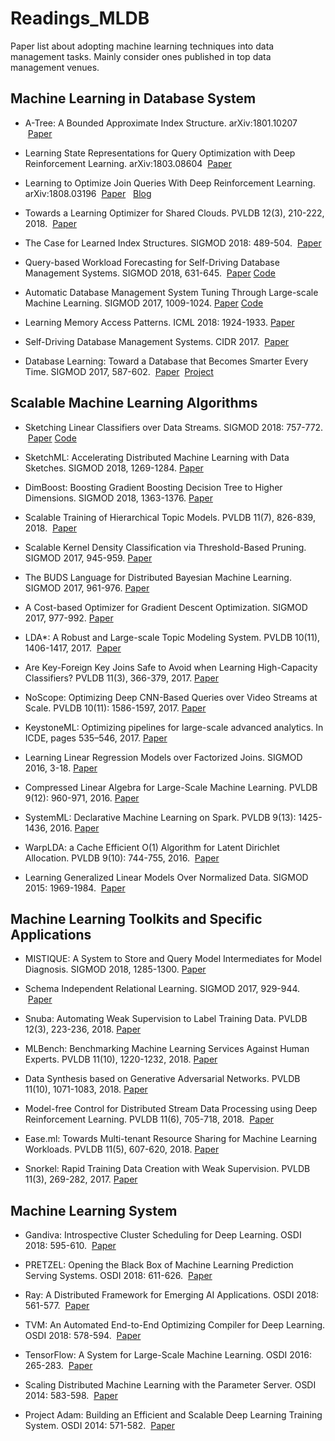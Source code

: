 # Readings_MLDB
Paper list about adopting machine learning techniques into data management tasks. Mainly consider ones published in top data management venues.

## <a name='ml-in-db'> Machine Learning in Database System
* A-Tree: A Bounded Approximate Index Structure. 	arXiv:1801.10207  &nbsp;[Paper](https://arxiv.org/abs/1801.10207)
  
* Learning State Representations for Query Optimization with Deep Reinforcement Learning. arXiv:1803.08604  &nbsp;[Paper](https://arxiv.org/abs/1803.08604) 

* Learning to Optimize Join Queries With Deep Reinforcement Learning. arXiv:1808.03196 &nbsp;[Paper](https://arxiv.org/abs/1808.03196) &nbsp; [Blog](https://rise.cs.berkeley.edu/blog/sql-query-optimization-meets-deep-reinforcement-learning/)

* Towards a Learning Optimizer for Shared Clouds. PVLDB 12(3), 210-222, 2018. &nbsp;[Paper](http://www.vldb.org/pvldb/vol12/p210-wu.pdf)
* The Case for Learned Index Structures. SIGMOD 2018: 489-504. &nbsp;[Paper](https://dl.acm.org/citation.cfm?doid=3183713.3196909)
  
* Query-based Workload Forecasting for Self-Driving Database Management Systems. SIGMOD 2018, 631-645. &nbsp;[Paper](https://dl.acm.org/citation.cfm?doid=3183713.3196908)&nbsp;[Code](https://github.com/malin1993ml/QueryBot5000)

* Automatic Database Management System Tuning Through Large-scale Machine Learning. SIGMOD 2017, 1009-1024.&nbsp;[Paper](https://dl.acm.org/citation.cfm?doid=3035918.3064029)&nbsp;[Code](https://github.com/cmu-db/ottertune)

* Learning Memory Access Patterns. ICML 2018: 1924-1933.&nbsp;[Paper](http://proceedings.mlr.press/v80/hashemi18a.html)

* Self-Driving Database Management Systems. CIDR 2017. &nbsp;[Paper](http://cidrdb.org/cidr2017/papers/p42-pavlo-cidr17.pdf)

* Database Learning: Toward a Database that Becomes Smarter Every Time. SIGMOD 2017, 587-602. &nbsp;[Paper](https://dl.acm.org/citation.cfm?doid=3035918.3064013) &nbsp;[Project](http://verdictdb.org/)


## <a name='scale-ml'> Scalable Machine Learning Algorithms  
* Sketching Linear Classifiers over Data Streams. SIGMOD 2018: 757-772.  &nbsp;[Paper](https://dl.acm.org/citation.cfm?doid=3183713.3196930)&nbsp;[Code](https://github.com/stanford-futuredata/wmsketch)
  
* SketchML: Accelerating Distributed Machine Learning with Data Sketches. SIGMOD 2018, 1269-1284.&nbsp;[Paper](https://dl.acm.org/citation.cfm?doid=3183713.3196894)

* DimBoost: Boosting Gradient Boosting Decision Tree to Higher Dimensions. SIGMOD 2018, 1363-1376.&nbsp;[Paper](https://dl.acm.org/citation.cfm?doid=3183713.3196892)

* Scalable Training of Hierarchical Topic Models. PVLDB 11(7), 826-839, 2018. &nbsp;[Paper](http://www.vldb.org/pvldb/vol11/p826-chen.pdf)

* Scalable Kernel Density Classification via Threshold-Based Pruning. SIGMOD 2017, 945-959.&nbsp;[Paper](https://dl.acm.org/citation.cfm?doid=3035918.3064035)

* The BUDS Language for Distributed Bayesian Machine Learning. SIGMOD 2017, 961-976.&nbsp;[Paper](https://dl.acm.org/citation.cfm?doid=3035918.3035937)

* A Cost-based Optimizer for Gradient Descent Optimization. SIGMOD 2017, 977-992.&nbsp;[Paper](https://dl.acm.org/citation.cfm?doid=3035918.3064042)

* LDA*: A Robust and Large-scale Topic Modeling System. PVLDB 10(11), 1406-1417, 2017. &nbsp;[Paper](http://www.vldb.org/pvldb/vol10/p1406-yu.pdf)

* Are Key-Foreign Key Joins Safe to Avoid when Learning High-Capacity Classifiers? PVLDB 11(3), 366-379, 2017.&nbsp;[Paper](http://www.vldb.org/pvldb/vol11/p366-shah.pdf)

* NoScope: Optimizing Deep CNN-Based Queries over Video Streams at Scale. PVLDB 10(11): 1586-1597, 2017.&nbsp;[Paper](http://www.vldb.org/pvldb/vol10/p1586-kang.pdf)

* KeystoneML: Optimizing pipelines for large-scale advanced analytics. In ICDE, pages 535–546, 2017.&nbsp;[Paper](https://ieeexplore.ieee.org/document/7930005)

* Learning Linear Regression Models over Factorized Joins. SIGMOD 2016, 3-18.&nbsp;[Paper](https://dl.acm.org/citation.cfm?doid=2882903.2882939)

* Compressed Linear Algebra for Large-Scale Machine Learning. PVLDB 9(12): 960-971, 2016.&nbsp;[Paper](http://www.vldb.org/pvldb/vol9/p960-elgohary.pdf)

* SystemML: Declarative Machine Learning on Spark. PVLDB 9(13): 1425-1436, 2016.&nbsp;[Paper](http://www.vldb.org/pvldb/vol9/p1425-boehm.pdf)

* WarpLDA: a Cache Efficient O(1) Algorithm for Latent Dirichlet Allocation. PVLDB 9(10): 744-755, 2016. &nbsp;[Paper](http://www.vldb.org/pvldb/vol9/p744-chen.pdf)

* Learning Generalized Linear Models Over Normalized Data. SIGMOD 2015: 1969-1984. &nbsp;[Paper](https://dl.acm.org/citation.cfm?doid=2723372.2723713)

  
## <a name='ml-app'> Machine Learning Toolkits and Specific Applications
* MISTIQUE: A System to Store and Query Model Intermediates for Model Diagnosis. SIGMOD 2018, 1285-1300.&nbsp;[Paper](https://dl.acm.org/citation.cfm?doid=3183713.3196934)

* Schema Independent Relational Learning. SIGMOD 2017, 929-944. &nbsp;[Paper](https://dl.acm.org/citation.cfm?doid=3035918.3035923)

* Snuba: Automating Weak Supervision to Label Training Data. PVLDB 12(3), 223-236, 2018.&nbsp;[Paper](http://www.vldb.org/pvldb/vol12/p223-varma.pdf)
* MLBench: Benchmarking Machine Learning Services Against Human Experts. PVLDB 11(10), 1220-1232, 2018.&nbsp;[Paper](http://www.vldb.org/pvldb/vol11/p1220-liu.pdf)

* Data Synthesis based on Generative Adversarial Networks. PVLDB 11(10), 1071-1083, 2018.&nbsp;[Paper](http://www.vldb.org/pvldb/vol11/p1071-park.pdf)

* Model-free Control for Distributed Stream Data Processing using Deep Reinforcement Learning. PVLDB 11(6), 705-718, 2018. &nbsp;[Paper](http://www.vldb.org/pvldb/vol11/p705-li.pdf)

* Ease.ml: Towards Multi-tenant Resource Sharing for Machine Learning Workloads. PVLDB 11(5), 607-620, 2018.&nbsp;[Paper](http://www.vldb.org/pvldb/vol11/p607-li.pdf)

* Snorkel: Rapid Training Data Creation with Weak Supervision. PVLDB 11(3), 269-282, 2017.&nbsp;[Paper](http://www.vldb.org/pvldb/vol11/p269-ratner.pdf)
  
## <a name='ml-sys'> Machine Learning System  
  
* Gandiva: Introspective Cluster Scheduling for Deep Learning. OSDI 2018: 595-610. &nbsp;[Paper](https://www.usenix.org/conference/osdi18/presentation/xiao)

* PRETZEL: Opening the Black Box of Machine Learning Prediction Serving Systems. OSDI 2018: 611-626. &nbsp;[Paper](https://www.usenix.org/conference/osdi18/presentation/lee)

* Ray: A Distributed Framework for Emerging AI Applications. OSDI 2018: 561-577. &nbsp;[Paper](https://www.usenix.org/conference/osdi18/presentation/moritz)

* TVM: An Automated End-to-End Optimizing Compiler for Deep Learning. OSDI 2018: 578-594.  &nbsp;[Paper](https://www.usenix.org/conference/osdi18/presentation/chen)

* TensorFlow: A System for Large-Scale Machine Learning. OSDI 2016: 265-283. &nbsp;[Paper](https://www.usenix.org/conference/osdi16/technical-sessions/presentation/abadi)

* Scaling Distributed Machine Learning with the Parameter Server. OSDI 2014: 583-598. &nbsp;[Paper](https://www.usenix.org/conference/osdi14/technical-sessions/presentation/li_mu)

* Project Adam: Building an Efficient and Scalable Deep Learning Training System. OSDI 2014: 571-582. &nbsp;[Paper](https://www.usenix.org/conference/osdi14/technical-sessions/presentation/chilimbi)

